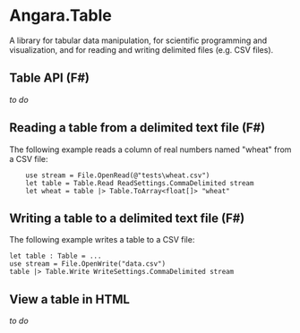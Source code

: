 # Angara.Table
A library for tabular data manipulation, for scientific programming and visualization, and for reading and writing delimited files (e.g. CSV files).

## Table API (F#)

_to do_

## Reading a table from a delimited text file (F#)

The following example reads a column of real numbers named "wheat" from a CSV file:
```
    use stream = File.OpenRead(@"tests\wheat.csv")
    let table = Table.Read ReadSettings.CommaDelimited stream
    let wheat = table |> Table.ToArray<float[]> "wheat"
```

## Writing a table to a delimited text file (F#)

The following example writes a table to a CSV file:
```
let table : Table = ...
use stream = File.OpenWrite("data.csv")
table |> Table.Write WriteSettings.CommaDelimited stream
```

## View a table in HTML

_to do_
